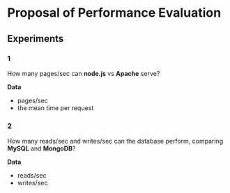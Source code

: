 # Proposal of Performance Evaluation

## Experiments

### 1

How many pages/sec can **node.js** vs **Apache** serve?

**Data**

- pages/sec
- the mean time per request

### 2

How many reads/sec and writes/sec can the database perform, comparing **MySQL** and **MongoDB**?

**Data**

- reads/sec
- writes/sec